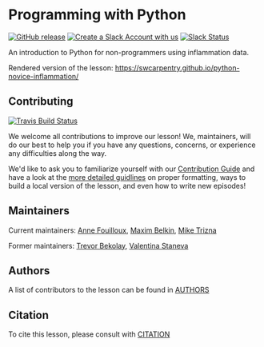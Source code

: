 # Programming with Python
[![GitHub release](https://img.shields.io/github/release/swcarpentry/python-novice-inflammation.svg)](https://github.com/swcarpentry/python-novice-inflammation/releases)
[![Create a Slack Account with us](https://img.shields.io/badge/Create_Slack_Account-The_Carpentries-071159.svg)](https://swc-slack-invite.herokuapp.com/)
[![Slack Status](https://img.shields.io/badge/Slack_Channel-swc--py--inflammation-E01563.svg)](https://swcarpentry.slack.com/messages/C9Y0L6MF0)

An introduction to Python for non-programmers using inflammation data.

Rendered version of the lesson: <https://swcarpentry.github.io/python-novice-inflammation/>

## Contributing
[![Travis Build Status](https://travis-ci.org/swcarpentry/python-novice-inflammation.svg?branch=gh-pages)](https://travis-ci.org/swcarpentry/python-novice-inflammation)

We welcome all contributions to improve our lesson! We, maintainers, will do our best to help you if you have any questions, concerns, or experience any difficulties along the way.

We'd like to ask you to familiarize yourself with our [Contribution Guide](CONTRIBUTING.md) and have a look at the [more detailed guidlines][lesson-example] on proper formatting, ways to build a local version of the lesson, and even how to write new episodes!

## Maintainers
Current maintainers:
[Anne Fouilloux][annefou], [Maxim Belkin][maxim-belkin], [Mike Trizna][miketrizna]

Former maintainers: [Trevor Bekolay][bekolay_trevor], [Valentina Staneva][staneva_valentina]

## Authors
A list of contributors to the lesson can be found in [AUTHORS](AUTHORS)

## Citation
To cite this lesson, please consult with [CITATION](CITATION)

[lesson-example]: https://swcarpentry.github.io/lesson-example
[annefou]: https://github.com/annefou
[maxim-belkin]: https://github.com/maxim-belkin
[miketrizna]: https://github.com/MikeTrizna
[bekolay_trevor]: http://software-carpentry.org/team/#bekolay_trevor
[staneva_valentina]: http://software-carpentry.org/team/#staneva_valentina
